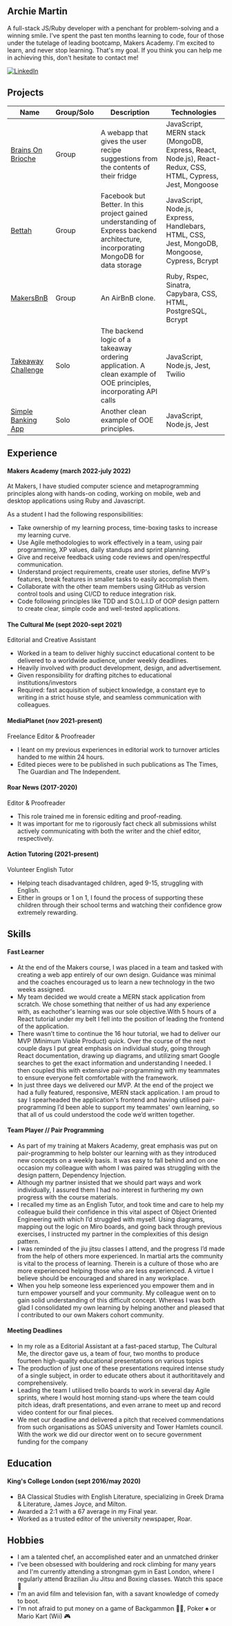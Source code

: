 ## Archie Martin

A full-stack JS/Ruby developer with a penchant for problem-solving and a winning smile. I've spent the past ten months learning to code, four of those under the tutelage of leading bootcamp, Makers Academy. I'm excited to learn, and never stop learning. That's my goal. If you think you can help me in achieving this, don't hesitate to contact me!

[![LinkedIn]](https://www.linkedin.com/in/archie-martin-2689251b1/)

## Projects

| Name     |Group/Solo  | Description | Technologies|
|---       |---          |---          |---          |
| [Brains On Brioche](https://github.com/Farzan-I/brains-on-brioche) | Group | A webapp that gives the user recipe suggestions from the contents of their fridge | JavaScript, MERN stack (MongoDB, Express, React, Node.js), React-Redux, CSS, HTML, Cypress, Jest, Mongoose |
| [Bettah](https://github.com/tomoneill32/acebook-allowTeamToReceiveName) | Group | Facebook but Better. In this project gained understanding of Express backend architecture, incorporating MongoDB for data storage | JavaScript, Node.js, Express, Handlebars, HTML, CSS, Jest, MongoDB, Mongoose, Cypress, Bcrypt |
| [MakersBnB](https://github.com/archiemartini/MakersBnB)| Group | An AirBnB clone. | Ruby, Rspec, Sinatra, Capybara, CSS, HTML, PostgreSQL, Bcrypt |
|[Takeaway Challenge](https://github.com/archiemartini/javascript-takeaway-challenge) | Solo | The backend logic of a takeaway ordering application. A clean example of OOE principles, incorporating API calls | JavaScript, Node.js, Jest, Twilio |
| [Simple Banking App](https://github.com/archiemartini/bank-tech-test) | Solo | Another clean example of OOE principles. | JavaScript, Node.js, Jest | 


## Experience

#### Makers Academy (march 2022-july 2022)
At Makers, I have studied computer science and metaprogramming principles along with hands-on coding, working on mobile, web and
desktop applications using Ruby and Javascript.

As a student I had the following responsibilities:
- Take ownership of my learning process, time-boxing tasks to increase my learning curve.
- Use Agile methodologies to work effectively in a team, using pair programming, XP values, daily standups and sprint planning.
- Give and receive feedback using code reviews and open/respectful communication.
- Understand project requirements, create user stories, define MVP's features, break features in smaller tasks to easily accomplish them.
- Collaborate with the other team members using GitHub as version control tools and using CI/CD to reduce integration risk.
- Code following principles like TDD and S.O.L.I.D of OOP design pattern to create clear, simple code and well-tested applications.

#### The Cultural Me (sept 2020-sept 2021)
Editorial and Creative Assistant
- Worked in a team to deliver highly succinct educational content to be delivered to a worldwide audience, under weekly deadlines.
- Heavily involved with product development, design, and advertisement.
- Given responsibility for drafting pitches to educational institutions/investors
- Required: fast acquisition of subject knowledge, a constant eye to writing in a strict house style, and seamless communication with colleagues.

#### MediaPlanet (nov 2021-present) 
Freelance Editor & Proofreader
- I leant on my previous experiences in editorial work to turnover articles handed to me within 24 hours.
- Edited pieces were to be published in such publications as The Times, The Guardian and The Independent.

#### Roar News (2017-2020)
Editor & Proofreader
- This role trained me in forensic editing and proof-reading.
- It was important for me to rigorously fact check all submissions whilst actively communicating with both the writer and the chief editor, respectively.


#### Action Tutoring (2021-present)
Volunteer English Tutor
- Helping teach disadvantaged children, aged 9-15, struggling with English.
- Either in groups or 1 on 1, I found the process of supporting these children through their school terms and watching their confidence grow extremely rewarding.

## Skills


#### Fast Learner
- At the end of the Makers course, I was placed in a team and tasked with creating a web app entirely of our own design. Guidance was minimal and the coaches encouraged us to learn a new technology in the two weeks assigned.
- My team decided we would create a MERN stack application from scratch. We chose something that neither of us had any experience with, as eachother's learning was our sole objective.With 5 hours of a React tutorial under my belt I fell into the position of leading the frontend of the application.
- There wasn’t time to continue the 16 hour tutorial, we had to deliver our MVP (Minimum Viable Product) quick. Over the course of the next couple days I put great emphasis on individual study, going through React documentation, drawing up diagrams, and utilizing smart Google searches to get the exact information and understanding I needed. I then coupled this with extensive pair-programming with my teammates to ensure everyone felt comfortable with the framework.
- In just three days we delivered our MVP. At the end of the project we had a fully featured, responsive, MERN stack application. I am proud to say I spearheaded the application's frontend and having utilised pair-programming I’d been able to support my teammates' own learning, so that all of us could understood the code we’d written together.


#### Team Player // Pair Programming
- As part of my training at Makers Academy, great emphasis was put on pair-programming to help bolster our learning with as they introduced new concepts on a weekly basis. It was easy to fall behind and on one occasion my colleague with whom I was paired was struggling with the design pattern,  Dependency Injection.
- Although my partner insisted that we should part ways and work individually, I assured them I had no interest in furthering my own progress with the course materials.
- I recalled my time as an English Tutor, and took time and care to help my colleague build their confidence in this vital aspect of Object Oriented Engineering with which I’d struggled with myself. Using diagrams, mapping out the logic on Miro boards, and going back through previous exercises, I instructed my partner in the complexities of this design pattern.
- I was reminded of the jiu jitsu classes I attend, and the progress I’d made from the help of others more experienced. In martial arts the community is vital to the process of learning. Therein is a culture of those who are more experienced helping those who are less experienced. A virtue I believe should be encouraged and shared in any workplace.
- When you help someone less experienced you empower them and in turn empower yourself and your community. My colleague went on to gain solid understanding of this difficult concept. Whereas I was both glad I consolidated my own learning by helping another and pleased that I contributed to our own Makers cohort community.




#### Meeting Deadlines

- In my role as a Editorial Assistant at a fast-paced startup, The Cultural Me, the director gave us, a team of four, two months to produce fourteen high-quality educational presentations on various topics
- The production of just one of these presentations required intense study of a single subject, in order to educate others about it authorititavely and comprehensively.
- Leading the team I utilised trello boards to work in several day Agile sprints, where I would host morning stand-ups where the team could pitch ideas, draft presentations, and even arrane to meet up and record video content for our final pieces. 
- We met our deadline and delivered a pitch that received commendations from such organisations as SOAS university and Tower Hamlets council. With the work we did our director went on to secure government funding for the company


## Education

#### King's College London (sept 2016/may 2020)

- BA Classical Studies with English Literature, specializing in Greek Drama & Literature, James Joyce, and Milton.
- Awarded a 2:1 with a 67 average in my Final year.
- Worked as a trusted editor of the university newspaper, Roar.

## Hobbies

- I am a talented chef, an accomplished eater and an unmatched drinker
- I've been obsessed with bouldering and rock climbing for many years and I'm currently attending a strongman gym in East London, where I regularly attend Brazilian Jiu Jitsu and Boxing classes. Watch this space 💪
- I'm an avid film and television fan, with a savant knowledge of comedy to boot.
- I'm not afraid to put money on a game of Backgammon 🎲🎲, Poker ♠️ or Mario Kart (Wii) 🎮

[LinkedIn]: https://img.shields.io/badge/LinkedIn-%232A6AC7?style=for-the-badge&logo=linkedin
